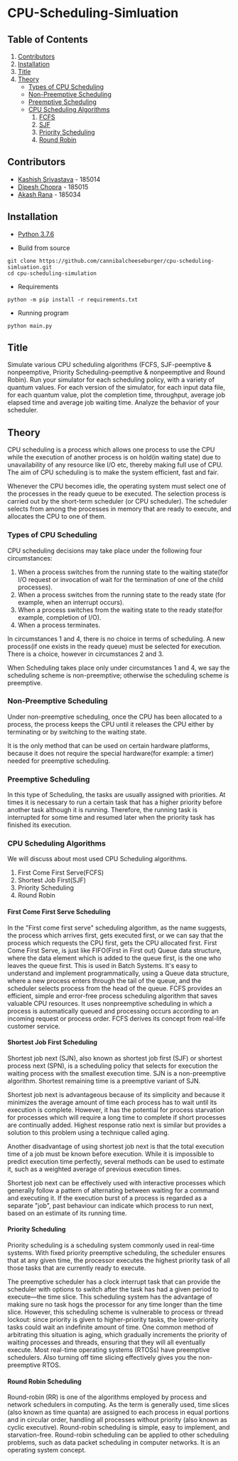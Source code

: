 # CPU-Scheduling-Simluation

## Table of Contents

 1. [Contributors](#contributors)
 2. [Installation](#installation)
 3. [Title](#title)
 4. [Theory](#theory)
    - [Types of CPU Scheduling](#types-of-cpu-scheduling)
    - [Non-Preemptive Scheduling](#non-preemptive-scheduling)
    - [Preemptive Scheduling](#preemptive-scheduling)
    - [CPU Scheduling Algorithms](#cpu-scheduling-algorithms)   
        1. [FCFS](#first-come-first-serve-scheduling)
        2. [SJF](#shortest-job-first-scheduling)
        3. [Priority Scheduling](#priority-scheduling)
        4. [Round Robin](#round-robin-scheduling)

## Contributors

 - [Kashish Srivastava](https://github.com/cannibalcheeseburger) - 185014
 - [Dipesh Chopra](https://github.com/dopesh28) - 185015
 - [Akash Rana](https://github.com/akaxhrana) - 185034

## Installation

 - [Python 3.7.6](https://www.python.org/downloads/)


 - Build from source

```
git clone https://github.com/cannibalcheeseburger/cpu-scheduling-simluation.git
cd cpu-scheduling-simulation
```


 - Requirements
```
python -m pip install -r requirements.txt
```

 - Running program
 ```
python main.py
 ```

## Title

Simulate various CPU scheduling algorithms (FCFS, SJF-peemptive & nonpeemptive, Priority Scheduling-peemptive & nonpeemptive and Round Robin). Run your simulator for each scheduling policy, with a variety of quantum values. For each version of the simulator, for each input data file, for each quantum value, plot the completion time, throughput, average job elapsed time and average job waiting time. Analyze the behavior of your scheduler.

## Theory

CPU scheduling is a process which allows one process to use the CPU while the execution of another process is on hold(in waiting state) due to unavailability of any resource like I/O etc, thereby making full use of CPU. The aim of CPU scheduling is to make the system efficient, fast and fair.

Whenever the CPU becomes idle, the operating system must select one of the processes in the ready queue to be executed. The selection process is carried out by the short-term scheduler (or CPU scheduler). The scheduler selects from among the processes in memory that are ready to execute, and allocates the CPU to one of them.

### Types of CPU Scheduling

CPU scheduling decisions may take place under the following four circumstances:

1. When a process switches from the running state to the waiting state(for I/O request or invocation of wait for the termination of one of the child processes).
2. When a process switches from the running state to the ready state (for example, when an interrupt occurs).
3. When a process switches from the waiting state to the ready state(for example, completion of I/O).
4. When a process terminates.

In circumstances 1 and 4, there is no choice in terms of scheduling. A new process(if one exists in the ready queue) must be selected for execution. There is a choice, however in circumstances 2 and 3.

When Scheduling takes place only under circumstances 1 and 4, we say the scheduling scheme is non-preemptive; otherwise the scheduling scheme is preemptive.

### Non-Preemptive Scheduling

Under non-preemptive scheduling, once the CPU has been allocated to a process, the process keeps the CPU until it releases the CPU either by terminating or by switching to the waiting state.

It is the only method that can be used on certain hardware platforms, because it does not require the special hardware(for example: a timer) needed for preemptive scheduling.

### Preemptive Scheduling

In this type of Scheduling, the tasks are usually assigned with priorities. At times it is necessary to run a certain task that has a higher priority before another task although it is running. Therefore, the running task is interrupted for some time and resumed later when the priority task has finished its execution.

### CPU Scheduling Algorithms

We will discuss about most used CPU Scheduling algorithms.

 1. First Come First Serve(FCFS)
 2. Shortest Job First(SJF)
 3. Priority Scheduling
 4. Round Robin

#### First Come First Serve Scheduling

In the "First come first serve" scheduling algorithm, as the name suggests, the process which arrives first, gets executed first, or we can say that the process which requests the CPU first, gets the CPU allocated first. First Come First Serve, is just like FIFO(First in First out) Queue data structure, where the data element which is added to the queue first, is the one who leaves the queue first. This is used in Batch Systems. It's easy to understand and implement programmatically, using a Queue data structure, where a new process enters through the tail of the queue, and the scheduler selects process from the head of the queue. FCFS provides an efficient, simple and error-free process scheduling algorithm that saves valuable CPU resources. It uses nonpreemptive scheduling in which a process is automatically queued and processing occurs according to an incoming request or process order. FCFS derives its concept from real-life customer service.

#### Shortest Job First Scheduling

Shortest job next (SJN), also known as shortest job first (SJF) or shortest process next (SPN), is a scheduling policy that selects for execution the waiting process with the smallest execution time. SJN is a non-preemptive algorithm. Shortest remaining time is a preemptive variant of SJN.

Shortest job next is advantageous because of its simplicity and because it minimizes the average amount of time each process has to wait until its execution is complete. However, it has the potential for process starvation for processes which will require a long time to complete if short processes are continually added. Highest response ratio next is similar but provides a solution to this problem using a technique called aging.

Another disadvantage of using shortest job next is that the total execution time of a job must be known before execution. While it is impossible to predict execution time perfectly, several methods can be used to estimate it, such as a weighted average of previous execution times.

Shortest job next can be effectively used with interactive processes which generally follow a pattern of alternating between waiting for a command and executing it. If the execution burst of a process is regarded as a separate "job", past behaviour can indicate which process to run next, based on an estimate of its running time.

#### Priority Scheduling 

Priority scheduling is a scheduling system commonly used in real-time systems. With fixed priority preemptive scheduling, the scheduler ensures that at any given time, the processor executes the highest priority task of all those tasks that are currently ready to execute.

The preemptive scheduler has a clock interrupt task that can provide the scheduler with options to switch after the task has had a given period to execute—the time slice. This scheduling system has the advantage of making sure no task hogs the processor for any time longer than the time slice. However, this scheduling scheme is vulnerable to process or thread lockout: since priority is given to higher-priority tasks, the lower-priority tasks could wait an indefinite amount of time. One common method of arbitrating this situation is aging, which gradually increments the priority of waiting processes and threads, ensuring that they will all eventually execute. Most real-time operating systems (RTOSs) have preemptive schedulers. Also turning off time slicing effectively gives you the non-preemptive RTOS.

#### Round Robin Scheduling

Round-robin (RR) is one of the algorithms employed by process and network schedulers in computing. As the term is generally used, time slices (also known as time quanta) are assigned to each process in equal portions and in circular order, handling all processes without priority (also known as cyclic executive). Round-robin scheduling is simple, easy to implement, and starvation-free. Round-robin scheduling can be applied to other scheduling problems, such as data packet scheduling in computer networks. It is an operating system concept.

